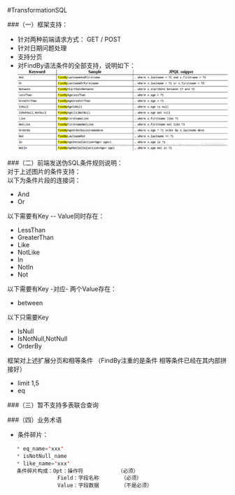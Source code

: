 #TransformationSQL

###（一）框架支持：
* 针对两种前端请求方式： GET / POST
* 针对日期问题处理
* 支持分页
* 对FindBy语法条件的全部支持，说明如下：
![avator](./2018081915450258.bmp)  


###（二）前端发送伪SQL条件规则说明：  
对于上述图片的条件支持：  
以下为条件片段的连接词：
* And
* Or

以下需要有Key -- Value同时存在：
* LessThan
* GreaterThan
* Like
* NotLike
* In
* NotIn
* Not

以下需要有Key -对应- 两个Value存在：
* between


以下只需要Key
* IsNull
* IsNotNull,NotNull
* OrderBy

框架对上述扩展分页和相等条件 （FindBy注重的是条件 相等条件已经在其内部拼接好）
* limit  1,5
* eq 

###（三）暂不支持多表联合查询

###（四）业务术语
* 条件碎片：  
```java
   * eq_name='xxx'
   * isNotNull_name
   * like_name='xxx'
   条件碎片构成：Opt：操作符           （必须）
                Field：字段名称       （必须）
                Value：字段数据       （不是必须）
```
